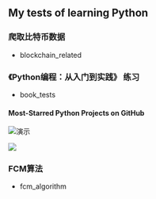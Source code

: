 ## My tests of learning Python

### 爬取比特币数据
- blockchain_related

### 《Python编程：从入门到实践》 练习
- book_tests 

#### <desc>Most-Starred Python Projects on GitHub
![演示](https://raw.github.com/iPine/learnPython/book_tests/project_practice/data_visualization/chapter17_use_API/python_repos.svg?sanitize=true)

<img src="https://raw.github.com/specialorange/FDXCM/blob/master/Rails/fdxcm/doc/models_brief.svg?sanitize=true">



### FCM算法
- fcm_algorithm